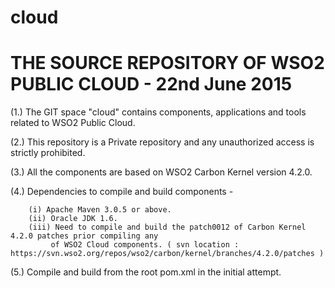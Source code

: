 # cloud

# THE SOURCE REPOSITORY OF WSO2 PUBLIC CLOUD - 22nd June 2015

(1.) The GIT space "cloud" contains components, applications and tools related to WSO2 Public Cloud.

(2.) This repository is a Private repository and any unauthorized access is strictly prohibited.

(3.) All the components are based on WSO2 Carbon Kernel version 4.2.0.

(4.) Dependencies to compile and build components -

        (i) Apache Maven 3.0.5 or above.
        (ii) Oracle JDK 1.6.
        (iii) Need to compile and build the patch0012 of Carbon Kernel 4.2.0 patches prior compiling any
             of WSO2 Cloud components. ( svn location : https://svn.wso2.org/repos/wso2/carbon/kernel/branches/4.2.0/patches )

(5.) Compile and build from the root pom.xml in the initial attempt.
